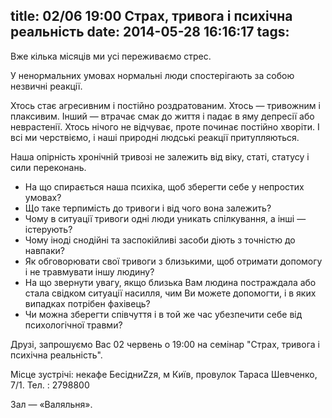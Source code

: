 title: 02/06 19:00 Страх, тривога і психічна реальність
date: 2014-05-28 16:16:17
tags:
---
Вже кілька місяців ми усі переживаємо стрес.

У ненормальних умовах нормальні люди спостерігають за собою незвичні реакції.

Хтось стає агресивним і постійно роздратованим. Хтось — тривожним і плаксивим. Інший — втрачає смак до життя і падає в яму депресії або неврастенії. Хтось нічого не відчуває, проте починає постійно хворіти. І всі ми черствіємо, і наші природні людські реакції притупляються.

Наша опірність хронічній тривозі не залежить від віку, статі, статусу і сили переконань.

* На що спирається наша психіка, щоб зберегти себе у непростих умовах?
* Що таке терпимість до тривоги і від чого вона залежить?
* Чому в ситуації тривоги одні люди уникать спілкування, а інші — істерують?
* Чому іноді снодійні та заспокійливі засоби діють з точністю до навпаки?
* Як обговорювати свої тривоги з близькими, щоб отримати допомогу і не травмувати іншу людину?
* На що звернути увагу, якщо близька Вам людина постраждала або стала свідком ситуації насилля, чим Ви можете допомогти, і в яких випадках потрібен фахівець?
* Чи можна зберегти співчуття і в той же час убезпечити себе від психологічної травми?

Друзі, запрошуємо Вас 02 червень о 19:00 на семінар  "Страх, тривога і психічна реальність".

Місце зустрічі: некафе БесідниZzя, м Київ, провулок Тараса Шевченко, 7/1. Тел. : 2798800

Зал — «Валяльня».